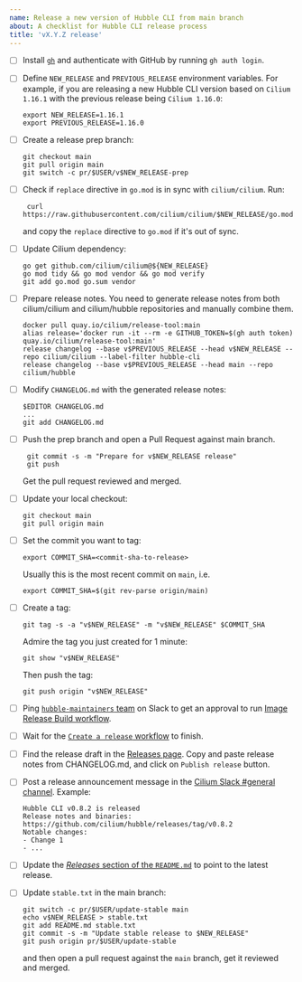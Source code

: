 ```yaml
---
name: Release a new version of Hubble CLI from main branch
about: A checklist for Hubble CLI release process
title: 'vX.Y.Z release'
---
```


- [ ] Install [`gh`](https://cli.github.com/) and authenticate with GitHub by running `gh auth login`.

- [ ] Define `NEW_RELEASE` and `PREVIOUS_RELEASE` environment variables. For
      example, if you are releasing a new Hubble CLI version based on
      `Cilium 1.16.1` with the previous release being `Cilium 1.16.0`:

      export NEW_RELEASE=1.16.1
      export PREVIOUS_RELEASE=1.16.0

- [ ] Create a release prep branch:

      git checkout main
      git pull origin main
      git switch -c pr/$USER/v$NEW_RELEASE-prep

- [ ] Check if `replace` directive in `go.mod` is in sync with `cilium/cilium`. Run:

       curl https://raw.githubusercontent.com/cilium/cilium/$NEW_RELEASE/go.mod

     and copy the `replace` directive to `go.mod` if it's out of sync.

- [ ] Update Cilium dependency:

      go get github.com/cilium/cilium@${NEW_RELEASE}
      go mod tidy && go mod vendor && go mod verify
      git add go.mod go.sum vendor

- [ ] Prepare release notes. You need to generate release notes from both
      cilium/cilium and cilium/hubble repositories and manually combine them.

      docker pull quay.io/cilium/release-tool:main
      alias release='docker run -it --rm -e GITHUB_TOKEN=$(gh auth token) quay.io/cilium/release-tool:main'
      release changelog --base v$PREVIOUS_RELEASE --head v$NEW_RELEASE --repo cilium/cilium --label-filter hubble-cli
      release changelog --base v$PREVIOUS_RELEASE --head main --repo cilium/hubble

- [ ] Modify `CHANGELOG.md` with the generated release notes:

      $EDITOR CHANGELOG.md
      ...
      git add CHANGELOG.md

- [ ] Push the prep branch and open a Pull Request against main branch.

       git commit -s -m "Prepare for v$NEW_RELEASE release"
       git push

     Get the pull request reviewed and merged.

- [ ] Update your local checkout:

      git checkout main
      git pull origin main

- [ ] Set the commit you want to tag:

      export COMMIT_SHA=<commit-sha-to-release>

     Usually this is the most recent commit on `main`, i.e.

      export COMMIT_SHA=$(git rev-parse origin/main)

- [ ] Create a tag:

      git tag -s -a "v$NEW_RELEASE" -m "v$NEW_RELEASE" $COMMIT_SHA

     Admire the tag you just created for 1 minute:

      git show "v$NEW_RELEASE"

     Then push the tag:

      git push origin "v$NEW_RELEASE"

- [ ] Ping [`hubble-maintainers` team] on Slack to get an approval to run
      [Image Release Build workflow].
- [ ] Wait for the [`Create a release` workflow] to finish.
- [ ] Find the release draft in the [Releases page]. Copy and paste release notes from
      CHANGELOG.md, and click on `Publish release` button.
- [ ] Post a release announcement message in the [Cilium Slack #general channel]. Example:

      Hubble CLI v0.8.2 is released ￼
      Release notes and binaries: https://github.com/cilium/hubble/releases/tag/v0.8.2
      Notable changes:
      - Change 1
      - ...

- [ ] Update the [*Releases* section of the `README.md`] to point to the latest
      release.
- [ ] Update `stable.txt` in the main branch:

      git switch -c pr/$USER/update-stable main
      echo v$NEW_RELEASE > stable.txt
      git add README.md stable.txt
      git commit -s -m "Update stable release to $NEW_RELEASE"
      git push origin pr/$USER/update-stable

     and then open a pull request against the `main` branch, get it reviewed and merged.

[Cilium release tool]: https://github.com/cilium/release
[Image Release Build workflow]: https://github.com/cilium/hubble/actions/workflows/build-images-release.yaml
[`hubble-maintainers` team]: https://github.com/orgs/cilium/teams/hubble-maintainers
[Releases page]: https://github.com/cilium/hubble/releases
[Cilium Slack #general channel]: https://cilium.slack.com/archives/C1MATJ5U5
[*Releases* section of the `README.md`]: https://github.com/cilium/hubble/blob/main/README.md#releases
[`Create a release` workflow]: https://github.com/cilium/hubble/actions/workflows/release.yml
